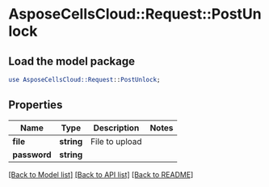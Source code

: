 # AsposeCellsCloud::Request::PostUnlock 

## Load the model package
```perl
use AsposeCellsCloud::Request::PostUnlock;
```

## Properties
Name | Type | Description | Notes
------------ | ------------- | ------------- | -------------
**file** | **string** | File to upload |
**password** | **string** |  |  

[[Back to Model list]](../README.md#documentation-for-requests) [[Back to API list]](../README.md#documentation-for-api-endpoints) [[Back to README]](../README.md)

